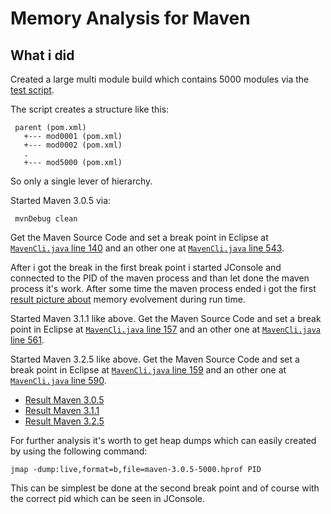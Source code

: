 Memory Analysis for Maven
=========================

What i did
----------


 Created a large multi module build which contains 5000 modules
 via the [test script](generate.groovy).
 
 The script creates a structure like this:

     parent (pom.xml)
       +--- mod0001 (pom.xml)
       +--- mod0002 (pom.xml)
       .
       +--- mod5000 (pom.xml)

 So only a single lever of hierarchy.

  
 Started Maven 3.0.5 via:

 ```
  mvnDebug clean
 ```

 Get the Maven Source Code and set a break point in Eclipse at
 [`MavenCli.java` line 140][maven-3.0.5-start-debug]
  and an other one at [`MavenCli.java` line 543][maven-3.0.5-stop-debug].

 After i got the break in the first break point i started JConsole and
 connected to the PID of the maven process and than let done the maven 
 process it's work. After some time the maven process ended i got the 
 first [result picture about][maven-3.0.5-memory] memory evolvement 
 during run time.


 Started Maven 3.1.1 like above.
 Get the Maven Source Code and set a break point in Eclipse at
 [`MavenCli.java` line 157][maven-3.1.1-start-debug]
  and an other one at [`MavenCli.java` line 561][maven-3.1.1-stop-debug].

 Started Maven 3.2.5 like above.
 Get the Maven Source Code and set a break point in Eclipse at
 [`MavenCli.java` line 159][maven-3.2.5-start-debug]
  and an other one at [`MavenCli.java` line 590][maven-3.2.5-stop-debug].

  * [Result Maven 3.0.5][maven-3.0.5-memory]
  * [Result Maven 3.1.1][maven-3.1.1-memory]
  * [Result Maven 3.2.5][maven-3.2.5-memory]


 For further analysis it's worth to get heap dumps which can easily created
 by using the following command:

```
jmap -dump:live,format=b,file=maven-3.0.5-5000.hprof PID
```
 This can be simplest be done at the second break point and of course with the
 correct pid which can be seen in JConsole.


[maven-3.0.5-memory]: https://github.com/khmarbaise/maven-test-project-generator/blob/master/Maven305-5000.png
[maven-3.1.1-memory]: https://github.com/khmarbaise/maven-test-project-generator/blob/master/Maven311-5000.png
[maven-3.2.5-memory]: https://github.com/khmarbaise/maven-test-project-generator/blob/master/Maven325-5000.png
[maven-3.0.5-start-debug]: https://git-wip-us.apache.org/repos/asf?p=maven.git;a=blob;f=maven-embedder/src/main/java/org/apache/maven/cli/MavenCli.java;h=5acd54a1156bea4033c4b443c1aa82dcb9e9927a;hb=01de14724cdef164cd33c7c8c2fe155faf9602da#l140
[maven-3.0.5-stop-debug]: https://git-wip-us.apache.org/repos/asf?p=maven.git;a=blob;f=maven-embedder/src/main/java/org/apache/maven/cli/MavenCli.java;h=5acd54a1156bea4033c4b443c1aa82dcb9e9927a;hb=01de14724cdef164cd33c7c8c2fe155faf9602da#l543
[maven-3.1.1-start-debug]: https://git-wip-us.apache.org/repos/asf?p=maven.git;a=blob;f=maven-embedder/src/main/java/org/apache/maven/cli/MavenCli.java;h=5acd54a1156bea4033c4b443c1aa82dcb9e9927a;hb=01de14724cdef164cd33c7c8c2fe155faf9602da#l14://git-wip-us.apache.org/repos/asf?p=maven.git;a=blob;f=maven-embedder/src/main/java/org/apache/maven/cli/MavenCli.java;h=1c142c4ec902936464b1fd515acdafa5feca945e;hb=0728685237757ffbf44136acec0402957f723d9#l157 
[maven-3.1.1-stop-debug]: https://git-wip-us.apache.org/repos/asf?p=maven.git;a=blob;f=maven-embedder/src/main/java/org/apache/maven/cli/MavenCli.java;h=1c142c4ec902936464b1fd515acdafa5feca945e;hb=0728685237757ffbf44136acec0402957f723d9#l561

[maven-3.2.5-start-debug]: https://git-wip-us.apache.org/repos/asf?p=maven.git;a=blob;f=maven-embedder/src/main/java/org/apache/maven/cli/MavenCli.java;h=ef81408e51fdf11a2f47d5d41b09fbf403021e2d;hb=12a6b3acb947671f09b81f49094c53f426d8cea1#l159
[maven-3.2.5-stop-debug]: https://git-wip-us.apache.org/repos/asf?p=maven.git;a=blob;f=maven-embedder/src/main/java/org/apache/maven/cli/MavenCli.java;h=ef81408e51fdf11a2f47d5d41b09fbf403021e2d;hb=12a6b3acb947671f09b81f49094c53f426d8cea1#l590 
